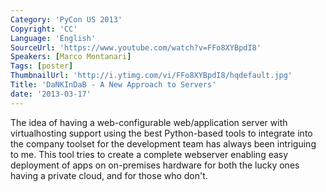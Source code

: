 ```yaml
---
Category: 'PyCon US 2013'
Copyright: 'CC'
Language: 'English'
SourceUrl: 'https://www.youtube.com/watch?v=FFo8XYBpdI8'
Speakers: [Marco Montanari]
Tags: [poster]
ThumbnailUrl: 'http://i.ytimg.com/vi/FFo8XYBpdI8/hqdefault.jpg'
Title: 'DaNKInDaB - A New Approach to Servers'
date: '2013-03-17'
---
```

The idea of having a web-configurable web/application server with virtualhosting support using the best Python-based tools to integrate into the company toolset for the development team has always been intriguing to me. This tool tries to create a complete webserver enabling easy deployment of apps on on-premises hardware for both the lucky ones having a private cloud, and for those who don't. 